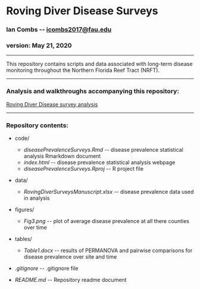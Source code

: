 Roving Diver Disease Surveys
==========================================


### Ian Combs -- <icombs2017@fau.edu>
### version: May 21, 2020

------------------------------------------------------------------------
This repository contains scripts and data associated with long-term disease monitoring throughout the Northern Florida Reef Tract (NRFT).

------------------------------------------------------------------------
### Analysis and walkthroughs accompanying this repository:
[Roving Diver Disease survey analysis](https://icombs2017.github.io/rovingDiverDiseaseSurveys/code/)

------------------------------------------------------------------------

### Repository contents:

- code/
  - *diseasePrevalenceSurveys.Rmd* -- disease prevalence statistical analysis Rmarkdown document
  - *index.html* -- disease prevalence statistical analysis webpage
  - *diseasePrevalenceSurveys.Rproj* -- R project file

- data/
  - *RovingDiverSurveysManuscript.xlsx* -- disease prevalence data used in analysis

- figures/
  - *Fig3.png* -- plot of average disease prevalence at all there counties over time

- tables/
  - *Table1.docx* -- results of PERMANOVA and pairwise comparisons for disease prevalence over site and time

- *.gitignore* -- .gitignore file

- *README.md* -- Repository readme document

